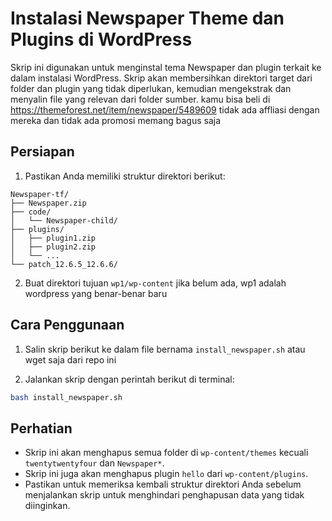 # Instalasi Newspaper Theme dan Plugins di WordPress

Skrip ini digunakan untuk menginstal tema Newspaper dan plugin terkait ke dalam instalasi WordPress. Skrip akan membersihkan direktori target dari folder dan plugin yang tidak diperlukan, kemudian mengekstrak dan menyalin file yang relevan dari folder sumber.
kamu bisa beli di https://themeforest.net/item/newspaper/5489609 tidak ada affliasi dengan mereka dan tidak ada promosi memang bagus saja
## Persiapan

1. Pastikan Anda memiliki struktur direktori berikut:

  ```
  Newspaper-tf/
  ├── Newspaper.zip
  ├── code/
  │   └── Newspaper-child/
  ├── plugins/
  │   ├── plugin1.zip
  │   ├── plugin2.zip
  │   └── ...
  └── patch_12.6.5_12.6.6/
  ```

2. Buat direktori tujuan `wp1/wp-content` jika belum ada, wp1 adalah wordpress yang benar-benar baru

## Cara Penggunaan

1. Salin skrip berikut ke dalam file bernama `install_newspaper.sh` atau wget saja dari repo ini

2. Jalankan skrip dengan perintah berikut di terminal:

```sh
bash install_newspaper.sh
```

## Perhatian

- Skrip ini akan menghapus semua folder di `wp-content/themes` kecuali `twentytwentyfour` dan `Newspaper*`.
- Skrip ini juga akan menghapus plugin `hello` dari `wp-content/plugins`.
- Pastikan untuk memeriksa kembali struktur direktori Anda sebelum menjalankan skrip untuk menghindari penghapusan data yang tidak diinginkan.
